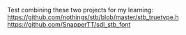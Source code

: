 Test combining these two projects for my learning:
https://github.com/nothings/stb/blob/master/stb_truetype.h
https://github.com/SnapperTT/sdl_stb_font
